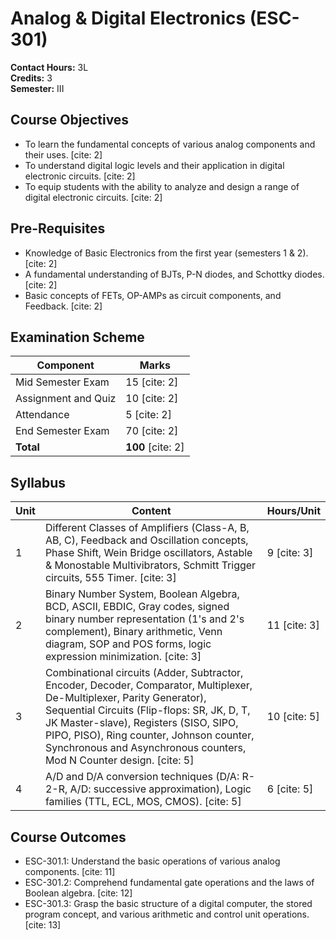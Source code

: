 # Analog & Digital Electronics (ESC-301)

**Contact Hours:** 3L  
**Credits:** 3  
**Semester:** III

## Course Objectives
* To learn the fundamental concepts of various analog components and their uses. [cite: 2]
* To understand digital logic levels and their application in digital electronic circuits. [cite: 2]
* To equip students with the ability to analyze and design a range of digital electronic circuits. [cite: 2]

## Pre-Requisites
* Knowledge of Basic Electronics from the first year (semesters 1 & 2). [cite: 2]
* A fundamental understanding of BJTs, P-N diodes, and Schottky diodes. [cite: 2]
* Basic concepts of FETs, OP-AMPs as circuit components, and Feedback. [cite: 2]

## Examination Scheme
| Component | Marks |
|-----------|-------|
| Mid Semester Exam | 15 [cite: 2] |
| Assignment and Quiz | 10 [cite: 2] |
| Attendance | 5 [cite: 2] |
| End Semester Exam | 70 [cite: 2] |
| **Total** | **100** [cite: 2] |

## Syllabus
| Unit | Content | Hours/Unit |
|------|---------|------------|
| 1 | Different Classes of Amplifiers (Class-A, B, AB, C), Feedback and Oscillation concepts, Phase Shift, Wein Bridge oscillators, Astable & Monostable Multivibrators, Schmitt Trigger circuits, 555 Timer. [cite: 3] | 9 [cite: 3] |
| 2 | Binary Number System, Boolean Algebra, BCD, ASCII, EBDIC, Gray codes, signed binary number representation (1's and 2's complement), Binary arithmetic, Venn diagram, SOP and POS forms, logic expression minimization. [cite: 3] | 11 [cite: 3] |
| 3 | Combinational circuits (Adder, Subtractor, Encoder, Decoder, Comparator, Multiplexer, De-Multiplexer, Parity Generator), Sequential Circuits (Flip-flops: SR, JK, D, T, JK Master-slave), Registers (SISO, SIPO, PIPO, PISO), Ring counter, Johnson counter, Synchronous and Asynchronous counters, Mod N Counter design. [cite: 5] | 10 [cite: 5] |
| 4 | A/D and D/A conversion techniques (D/A: R-2-R, A/D: successive approximation), Logic families (TTL, ECL, MOS, CMOS). [cite: 5] | 6 [cite: 5] |

## Course Outcomes
* ESC-301.1: Understand the basic operations of various analog components. [cite: 11]
* ESC-301.2: Comprehend fundamental gate operations and the laws of Boolean algebra. [cite: 12]
* ESC-301.3: Grasp the basic structure of a digital computer, the stored program concept, and various arithmetic and control unit operations. [cite: 13] 